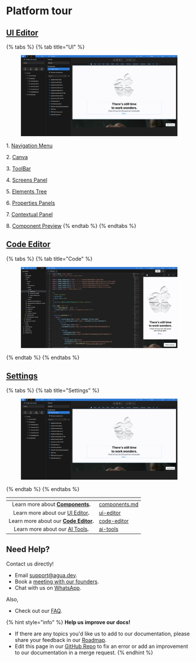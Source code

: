 # Platform tour

## [UI Editor](ui-editor/)

{% tabs %}
{% tab title="UI" %}
<figure><img src="../../../.gitbook/assets/Agua_Apple_Demo.png" alt="UI editor"><figcaption></figcaption></figure>

1\. [Navigation Menu](ui-editor/#1.-navigation-menu)

2\. [Canva](ui-editor/#2.-canva)

3\. [ToolBar](ui-editor/#3.-toolbar)

4\. [Screens Panel](ui-editor/#4.-screens-panel)

5\. [Elements Tree](ui-editor/#5.-elements-tree)

6\. [Properties Panels](ui-editor/#6.-properties-panels)

7\. [Contextual Panel](ui-editor/#7.-contextual-panel)

8\. [Component Preview](ui-editor/#8.-component-preview)
{% endtab %}
{% endtabs %}



## [Code Editor](code-editor.md)

{% tabs %}
{% tab title="Code" %}
<figure><img src="../../../.gitbook/assets/Agua_Apple_Demo_Code.png" alt="UI editor"><figcaption></figcaption></figure>
{% endtab %}
{% endtabs %}



## [Settings](settings.md)

{% tabs %}
{% tab title="Settings" %}
<figure><img src="../../../.gitbook/assets/Agua_Apple_Demo.png" alt="UI editor"><figcaption></figcaption></figure>
{% endtab %}
{% endtabs %}



<table data-card-size="large" data-view="cards"><thead><tr><th align="center"></th><th data-hidden data-card-target data-type="content-ref"></th></tr></thead><tbody><tr><td align="center">Learn more about <a href="../../../references/components.md"><strong>Components</strong></a><strong>.</strong></td><td><a href="../../../references/components.md">components.md</a></td></tr><tr><td align="center">Learn more about our <a href="../../../references/ui-editor/">UI Editor</a><strong>.</strong></td><td><a href="../../../references/ui-editor/">ui-editor</a></td></tr><tr><td align="center">Learn more about our <a href="../../../references/code-editor/"><strong>Code Editor</strong></a><strong>.</strong></td><td><a href="../../../references/code-editor/">code-editor</a></td></tr><tr><td align="center">Learn more about our <a href="../../../references/ai-tools/">AI Tools</a><strong>.</strong></td><td><a href="../../../references/ai-tools/">ai-tools</a></td></tr></tbody></table>



## Need Help?

Contact us directly!

* Email [support@agua.dev](mailto:support@agua.dev).
* Book a [meeting with our founders](https://agua.tools/meetings/developers/onboarding).
* Chat with us on [WhatsApp](https://wa.me/12396883277).

Also,

* Check out our [FAQ](../../../help-and-community/faq.md).



{% hint style="info" %}
**Help us improve our docs!**

* If there are any topics you'd like us to add to our documentation, please share your feedback in our [Roadmap](https://roadmap.agua.app/).
* Edit this page in our [GitHub Repo](https://github.com/Agua-for-devs/agua-documentation) to fix an error or add an improvement to our documentation in a merge request.
{% endhint %}
